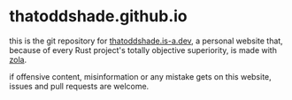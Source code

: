 # thatoddshade.github.io

this is the git repository for [thatoddshade.is-a.dev](https://thatoddshade.is-a.dev/), a personal website that, because of every Rust project's totally objective superiority, is made with [zola](https://www.getzola.org).

if offensive content, misinformation or any mistake gets on this website, issues and pull requests are welcome.
